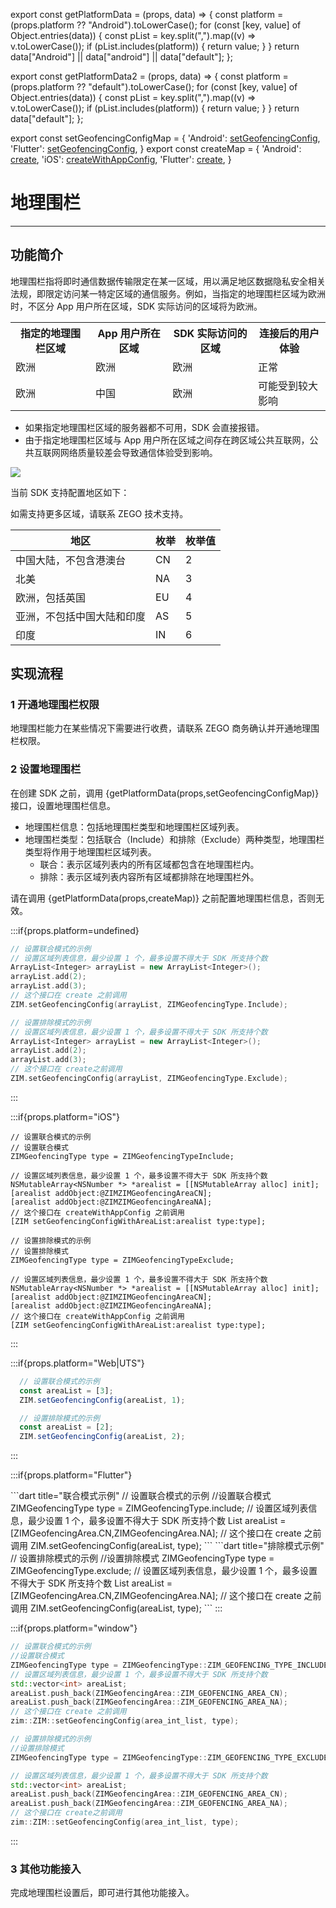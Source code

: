 export const getPlatformData = (props, data) => {
    const platform = (props.platform ?? "Android").toLowerCase();
    for (const [key, value] of Object.entries(data)) {
        const pList = key.split(",").map((v) => v.toLowerCase());
        if (pList.includes(platform)) {
            return value;
        }
    }
    return data["Android"] || data["android"] || data["default"];
};

export const getPlatformData2 = (props, data) => {
    const platform = (props.platform ?? "default").toLowerCase();
    for (const [key, value] of Object.entries(data)) {
        const pList = key.split(",").map((v) => v.toLowerCase());
        if (pList.includes(platform)) {
            return value;
        }
    }
    return data["default"];
};

export const setGeofencingConfigMap = {
  'Android': <a href="@setGeofencingConfig" target='_blank'>setGeofencingConfig</a>,
  'Flutter': <a href="https://pub.dev/documentation/zego_zim/latest/zego_zim/ZIM/setGeofencingConfig.html" target='_blank'>setGeofencingConfig</a>,
}
export const createMap = {
  'Android': <a href="@create" target='_blank'>create</a>,
  'iOS': <a href="@createWithAppConfig" target='_blank'>createWithAppConfig</a>,
  'Flutter': <a href="https://pub.dev/documentation/zego_zim/latest/zego_zim/ZIM/create.html" target='_blank'>create</a>,
}



# 地理围栏

- - -

## 功能简介

地理围栏指将即时通信数据传输限定在某一区域，用以满足地区数据隐私安全相关法规，即限定访问某一特定区域的通信服务。例如，当指定的地理围栏区域为欧洲时，不区分 App 用户所在区域，SDK 实际访问的区域将为欧洲。

<table>
<tbody><tr>
<th>指定的地理围栏区域</th>
<th>App 用户所在区域</th>
<th>SDK 实际访问的区域</th>
<th>连接后的用户体验</th>
</tr>
<tr>
<td>欧洲</td>
<td>欧洲</td>
<td>欧洲</td>
<td>正常</td>
</tr>
<tr>
<td>欧洲</td>
<td>中国</td>
<td>欧洲</td>
<td>可能受到较大影响</td>
</tr>
</tbody></table>

<Warning title="注意">

- 如果指定地理围栏区域的服务器都不可用，SDK 会直接报错。
- 由于指定地理围栏区域与 App 用户所在区域之间存在跨区域公共互联网，公共互联网网络质量较差会导致通信体验受到影响。
</Warning>

<Frame width="512" height="auto" caption=""><img src="https://doc-media.zego.im/sdk-doc/Pics/ZIM/GeoFence.jpeg" /></Frame>

当前 SDK 支持配置地区如下：

<Note title="说明">

如需支持更多区域，请联系 ZEGO 技术支持。
</Note>


|地区|枚举|枚举值|
|-|-|-|
|中国大陆，不包含港澳台|CN|2|
|北美|NA|3|
|欧洲，包括英国|EU|4|
|亚洲，不包括中国大陆和印度|AS|5|
|印度|IN|6|

## 实现流程

### 1 开通地理围栏权限

地理围栏能力在某些情况下需要进行收费，请联系 ZEGO 商务确认并开通地理围栏权限。

### 2 设置地理围栏

在创建 SDK 之前，调用 {getPlatformData(props,setGeofencingConfigMap)} 接口，设置地理围栏信息。

- 地理围栏信息：包括地理围栏类型和地理围栏区域列表。
- 地理围栏类型：包括联合（Include）和排除（Exclude）两种类型，地理围栏类型将作用于地理围栏区域列表。
    - 联合：表示区域列表内的所有区域都包含在地理围栏内。
    - 排除：表示区域列表内容所有区域都排除在地理围栏外。

<Warning title="注意">

请在调用 {getPlatformData(props,createMap)} 之前配置地理围栏信息，否则无效。
</Warning>

:::if{props.platform=undefined}
<CodeGroup>
```cpp title="联合模式示例"
// 设置联合模式的示例
// 设置区域列表信息，最少设置 1 个，最多设置不得大于 SDK 所支持个数
ArrayList<Integer> arrayList = new ArrayList<Integer>();
arrayList.add(2);
arrayList.add(3);
// 这个接口在 create 之前调用
ZIM.setGeofencingConfig(arrayList, ZIMGeofencingType.Include);
```
```cpp title="排除模式示例"
// 设置排除模式的示例
// 设置区域列表信息，最少设置 1 个，最多设置不得大于 SDK 所支持个数
ArrayList<Integer> arrayList = new ArrayList<Integer>();
arrayList.add(2);
arrayList.add(3);
// 这个接口在 create之前调用
ZIM.setGeofencingConfig(arrayList, ZIMGeofencingType.Exclude);
```
</CodeGroup>
:::

:::if{props.platform="iOS"}
<CodeGroup>
```objc title="联合模式示例"
// 设置联合模式的示例
// 设置联合模式
ZIMGeofencingType type = ZIMGeofencingTypeInclude;

// 设置区域列表信息，最少设置 1 个，最多设置不得大于 SDK 所支持个数
NSMutableArray<NSNumber *> *arealist = [[NSMutableArray alloc] init];
[arealist addObject:@ZIMZIMGeofencingAreaCN];
[arealist addObject:@ZIMZIMGeofencingAreaNA];
// 这个接口在 createWithAppConfig 之前调用
[ZIM setGeofencingConfigWithAreaList:arealist type:type];
```
```objc title="排除模式示例"    
// 设置排除模式的示例
// 设置排除模式
ZIMGeofencingType type = ZIMGeofencingTypeExclude;
    
// 设置区域列表信息，最少设置 1 个，最多设置不得大于 SDK 所支持个数
NSMutableArray<NSNumber *> *arealist = [[NSMutableArray alloc] init];
[arealist addObject:@ZIMZIMGeofencingAreaCN];
[arealist addObject:@ZIMZIMGeofencingAreaNA];
// 这个接口在 createWithAppConfig 之前调用
[ZIM setGeofencingConfigWithAreaList:arealist type:type];
```
</CodeGroup>
:::

:::if{props.platform="Web|UTS"}
<CodeGroup>
```typescript title="联合模式示例"
  // 设置联合模式的示例
  const areaList = [3];
  ZIM.setGeofencingConfig(areaList, 1);
  ```
```typescript title="排除模式示例"
  // 设置排除模式的示例
  const areaList = [2];
  ZIM.setGeofencingConfig(areaList, 2);
  ```
</CodeGroup>
:::

:::if{props.platform="Flutter"}

<CodeGroup>
```dart title="联合模式示例"
// 设置联合模式的示例
//设置联合模式
ZIMGeofencingType type = ZIMGeofencingType.include;
// 设置区域列表信息，最少设置 1 个，最多设置不得大于 SDK 所支持个数
List<int> areaList = [ZIMGeofencingArea.CN,ZIMGeofencingArea.NA];
// 这个接口在 create 之前调用
ZIM.setGeofencingConfig(areaList, type);
```
```dart title="排除模式示例"
// 设置排除模式的示例
//设置排除模式
ZIMGeofencingType type = ZIMGeofencingType.exclude;
// 设置区域列表信息，最少设置 1 个，最多设置不得大于 SDK 所支持个数
List<int> areaList = [ZIMGeofencingArea.CN,ZIMGeofencingArea.NA];
// 这个接口在 create 之前调用
ZIM.setGeofencingConfig(areaList, type);
```
</CodeGroup>
:::

:::if{props.platform="window"}
<CodeGroup>
```cpp title="联合模式示例"
// 设置联合模式的示例
//设置联合模式
ZIMGeofencingType type = ZIMGeofencingType::ZIM_GEOFENCING_TYPE_INCLUDE;
// 设置区域列表信息，最少设置 1 个，最多设置不得大于 SDK 所支持个数
std::vector<int> areaList;
areaList.push_back(ZIMGeofencingArea::ZIM_GEOFENCING_AREA_CN);
areaList.push_back(ZIMGeofencingArea::ZIM_GEOFENCING_AREA_NA);
// 这个接口在 create 之前调用
zim::ZIM::setGeofencingConfig(area_int_list, type);
```
```cpp title="排除模式示例"
// 设置排除模式的示例
//设置排除模式
ZIMGeofencingType type = ZIMGeofencingType::ZIM_GEOFENCING_TYPE_EXCLUDE;

// 设置区域列表信息，最少设置 1 个，最多设置不得大于 SDK 所支持个数
std::vector<int> areaList;
areaList.push_back(ZIMGeofencingArea::ZIM_GEOFENCING_AREA_CN);
areaList.push_back(ZIMGeofencingArea::ZIM_GEOFENCING_AREA_NA);
// 这个接口在 create之前调用
zim::ZIM::setGeofencingConfig(area_int_list, type);
```
</CodeGroup>
:::

### 3 其他功能接入
完成地理围栏设置后，即可进行其他功能接入。

<Content platform="Web" />